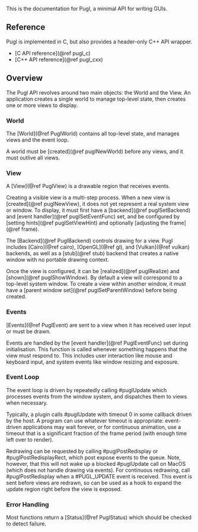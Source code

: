 This is the documentation for Pugl, a minimal API for writing GUIs.

## Reference

Pugl is implemented in C, but also provides a header-only C++ API wrapper.

 * [C API reference](@ref pugl_c)
 * [C++ API reference](@ref pugl_cxx)

## Overview

The Pugl API revolves around two main objects: the World and the View.
An application creates a single world to manage top-level state,
then creates one or more views to display.

### World

The [World](@ref PuglWorld) contains all top-level state,
and manages views and the event loop.

A world must be [created](@ref puglNewWorld) before any views,
and it must outlive all views.

### View

A [View](@ref PuglView) is a drawable region that receives events.

Creating a visible view is a multi-step process.
When a new view is [created](@ref puglNewView),
it does not yet represent a real system view or window.
To display, it must first have a [backend](@ref puglSetBackend)
and [event handler](@ref puglSetEventFunc) set,
and be configured by [setting hints](@ref puglSetViewHint)
and optionally [adjusting the frame](@ref frame).

The [Backend](@ref PuglBackend) controls drawing for a view.
Pugl includes [Cairo](@ref cairo), [OpenGL](@ref gl), and [Vulkan](@ref vulkan) backends,
as well as a [stub](@ref stub) backend that creates a native window with no portable drawing context.

Once the view is configured,
it can be [realized](@ref puglRealize) and [shown](@ref puglShowWindow).
By default a view will correspond to a top-level system window.
To create a view within another window,
it must have a [parent window set](@ref puglSetParentWindow) before being created.

### Events

[Events](@ref PuglEvent) are sent to a view when it has received user input or must be drawn.

Events are handled by the [event handler](@ref PuglEventFunc) set during initialisation.
This function is called whenever something happens that the view must respond to.
This includes user interaction like mouse and keyboard input,
and system events like window resizing and exposure.

### Event Loop

The event loop is driven by repeatedly calling #puglUpdate which processes events from the window system,
and dispatches them to views when necessary.

Typically, a plugin calls #puglUpdate with timeout 0 in some callback driven by the host.
A program can use whatever timeout is appropriate:
event-driven applications may wait forever,
or for continuous animation,
use a timeout that is a significant fraction of the frame period
(with enough time left over to render).

Redrawing can be requested by calling #puglPostRedisplay or #puglPostRedisplayRect,
which post expose events to the queue.
Note, however, that this will not wake up a blocked #puglUpdate call on MacOS
(which does not handle drawing via events).
For continuous redrawing, call #puglPostRedisplay when a #PUGL_UPDATE event is received.
This event is sent before views are redrawn,
so can be used as a hook to expand the update region right before the view is exposed.

### Error Handling

Most functions return a [Status](@ref PuglStatus) which should be checked to detect failure.
